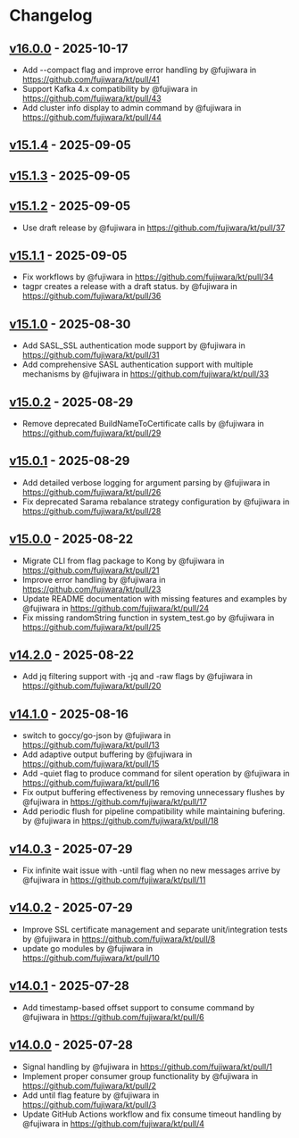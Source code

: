 # Changelog

## [v16.0.0](https://github.com/fujiwara/kt/compare/v15.1.4...v16.0.0) - 2025-10-17
- Add --compact flag and improve error handling by @fujiwara in https://github.com/fujiwara/kt/pull/41
- Support Kafka 4.x compatibility by @fujiwara in https://github.com/fujiwara/kt/pull/43
- Add cluster info display to admin command by @fujiwara in https://github.com/fujiwara/kt/pull/44

## [v15.1.4](https://github.com/fujiwara/kt/compare/v15.1.3...v15.1.4) - 2025-09-05

## [v15.1.3](https://github.com/fujiwara/kt/compare/v15.1.2...v15.1.3) - 2025-09-05

## [v15.1.2](https://github.com/fujiwara/kt/compare/v15.1.1...v15.1.2) - 2025-09-05
- Use draft release by @fujiwara in https://github.com/fujiwara/kt/pull/37

## [v15.1.1](https://github.com/fujiwara/kt/compare/v15.1.0...v15.1.1) - 2025-09-05
- Fix workflows by @fujiwara in https://github.com/fujiwara/kt/pull/34
- tagpr creates a release with a draft status. by @fujiwara in https://github.com/fujiwara/kt/pull/36

## [v15.1.0](https://github.com/fujiwara/kt/compare/v15.0.2...v15.1.0) - 2025-08-30
- Add SASL_SSL authentication mode support by @fujiwara in https://github.com/fujiwara/kt/pull/31
- Add comprehensive SASL authentication support with multiple mechanisms by @fujiwara in https://github.com/fujiwara/kt/pull/33

## [v15.0.2](https://github.com/fujiwara/kt/compare/v15.0.1...v15.0.2) - 2025-08-29
- Remove deprecated BuildNameToCertificate calls by @fujiwara in https://github.com/fujiwara/kt/pull/29

## [v15.0.1](https://github.com/fujiwara/kt/compare/v15.0.0...v15.0.1) - 2025-08-29
- Add detailed verbose logging for argument parsing by @fujiwara in https://github.com/fujiwara/kt/pull/26
- Fix deprecated Sarama rebalance strategy configuration by @fujiwara in https://github.com/fujiwara/kt/pull/28

## [v15.0.0](https://github.com/fujiwara/kt/compare/v14.2.0...v15.0.0) - 2025-08-22
- Migrate CLI from flag package to Kong by @fujiwara in https://github.com/fujiwara/kt/pull/21
- Improve error handling by @fujiwara in https://github.com/fujiwara/kt/pull/23
- Update README documentation with missing features and examples by @fujiwara in https://github.com/fujiwara/kt/pull/24
- Fix missing randomString function in system_test.go by @fujiwara in https://github.com/fujiwara/kt/pull/25

## [v14.2.0](https://github.com/fujiwara/kt/compare/v14.1.0...v14.2.0) - 2025-08-22
- Add jq filtering support with -jq and -raw flags by @fujiwara in https://github.com/fujiwara/kt/pull/20

## [v14.1.0](https://github.com/fujiwara/kt/compare/v14.0.3...v14.1.0) - 2025-08-16
- switch to goccy/go-json by @fujiwara in https://github.com/fujiwara/kt/pull/13
- Add adaptive output buffering by @fujiwara in https://github.com/fujiwara/kt/pull/15
- Add -quiet flag to produce command for silent operation by @fujiwara in https://github.com/fujiwara/kt/pull/16
- Fix output buffering effectiveness by removing unnecessary flushes by @fujiwara in https://github.com/fujiwara/kt/pull/17
- Add periodic flush for pipeline compatibility while maintaining bufering. by @fujiwara in https://github.com/fujiwara/kt/pull/18

## [v14.0.3](https://github.com/fujiwara/kt/compare/v14.0.2...v14.0.3) - 2025-07-29
- Fix infinite wait issue with -until flag when no new messages arrive by @fujiwara in https://github.com/fujiwara/kt/pull/11

## [v14.0.2](https://github.com/fujiwara/kt/compare/v14.0.1...v14.0.2) - 2025-07-29
- Improve SSL certificate management and separate unit/integration tests by @fujiwara in https://github.com/fujiwara/kt/pull/8
- update go modules by @fujiwara in https://github.com/fujiwara/kt/pull/10

## [v14.0.1](https://github.com/fujiwara/kt/compare/v14.0.0...v14.0.1) - 2025-07-28
- Add timestamp-based offset support to consume command by @fujiwara in https://github.com/fujiwara/kt/pull/6

## [v14.0.0](https://github.com/fujiwara/kt/commits/v14.0.0) - 2025-07-28
- Signal handling by @fujiwara in https://github.com/fujiwara/kt/pull/1
- Implement proper consumer group functionality by @fujiwara in https://github.com/fujiwara/kt/pull/2
- Add until flag feature by @fujiwara in https://github.com/fujiwara/kt/pull/3
- Update GitHub Actions workflow and fix consume timeout handling by @fujiwara in https://github.com/fujiwara/kt/pull/4
